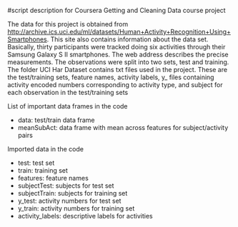 #script description for Coursera Getting and Cleaning Data course project

The data for this project is obtained from http://archive.ics.uci.edu/ml/datasets/Human+Activity+Recognition+Using+Smartphones. 
This site also contains information about the data set. Basically, thirty participants were tracked doing six activities through their 
Samsung Galaxy S II smartphones. The web address describes the precise measurements. The observations were split into two sets, test and training.
The folder UCI Har Dataset contains txt files used in the project. These are the test/training sets, feature names, activity labels, y_ files containing activity encoded numbers 
corresponding to activity type, and subject for each observation in the test/training sets 

List of important data frames in the code
* data: test/train data frame 
* meanSubAct: data frame with mean across features for subject/activity pairs

Imported data in the code
* test: test set
* train: training set 
* features: feature names 
* subjectTest: subjects for test set
* subjectTrain: subjects for training set
* y_test: activity numbers for test set
* y_train: activity numbers for training set
* activity_labels: descriptive labels for activities
